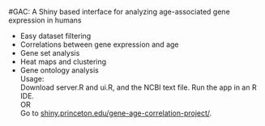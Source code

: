 #GAC: A Shiny based interface for analyzing age-associated gene expression in humans
- Easy dataset filtering<br />
- Correlations between gene expression and age<br />
- Gene set analysis
- Heat maps and clustering<br />
- Gene ontology analysis<br />
Usage: <br />
Download server.R and ui.R, and the NCBI text file. Run the app in an R IDE.<br />
OR <br />
Go to <a href = "http://shiny.princeton.edu/gene-age-correlation-project"/>shiny.princeton.edu/gene-age-correlation-project/</a>.<br />

